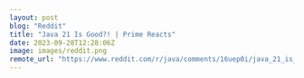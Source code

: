 ```yaml
---
layout: post
blog: "Reddit"
title: "Java 21 Is Good?! | Prime Reacts"
date: 2023-09-28T12:28:06Z
image: images/reddit.png
remote_url: "https://www.reddit.com/r/java/comments/16uep0i/java_21_is_good_prime_reacts/"
---
```

